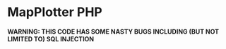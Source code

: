 # MapPlotter PHP

**WARNING: THIS CODE HAS SOME NASTY BUGS INCLUDING (BUT NOT LIMITED TO) SQL INJECTION**
